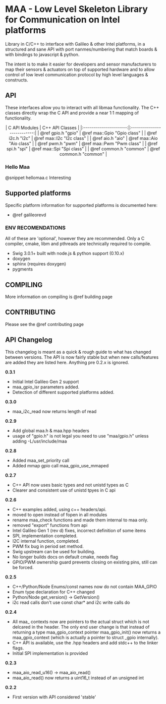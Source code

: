 MAA - Low Level Skeleton Library for Communication on Intel platforms
==============

Library in C/C++ to interface with Galileo & other Intel platforms, in a
structured and sane API with port nanmes/numbering that match boards & with
bindings to javascript & python.

The intent is to make it easier for developers and sensor manufacturers to map
their sensors & actuators on top of supported hardware and to allow control of
low level communication protocol by high level languages & constructs.

## API

These interfaces allow you to interact with all libmaa functionality. The C++
classes directly wrap the C API and provide a near 1:1 mapping of
functionality.

<center>
| C API Modules          | C++ API Classes             |
|:----------------------:|:---------------------------:|
| @ref gpio.h "gpio"     | @ref maa::Gpio "Gpio class" |
| @ref i2c.h "i2c"       | @ref maa::I2c "I2c class"   |
| @ref aio.h "aio"       | @ref maa::Aio "Aio class"   |
| @ref pwm.h "pwm"       | @ref maa::Pwm "Pwm class"   |
| @ref spi.h "spi"       | @ref maa::Spi "Spi class"   |
| @ref common.h "common" | @ref common.h "common"      |
</center>

### Hello Maa
@snippet hellomaa.c Interesting

## Supported platforms

Specific platform information for supported platforms is documented here:

- @ref galileorevd

### ENV RECOMENDATIONS

All of these are 'optional', however they are recommended. Only a C compiler,
cmake, libm and pthreads are technically required to compile.

- Swig 3.0.1+ built with node.js & python support (0.10.x)
- doxygen
- sphinx (requires doxygen)
- pygments

## COMPILING

More information on compiling is @ref building page

## CONTRIBUTING

Please see the @ref contributing page

## API Changelog

This changelog is meant as a quick & rough guide to what has changed between
versions. The API is now fairly stable but when new calls/features are added
they are listed here. Anything pre 0.2.x is ignored.

**0.3.1**
  * Initial Intel Galileo Gen 2 support
  * maa_gpio_isr parameters added.
  * Detection of different supported platforms added.

**0.3.0**
  * maa_i2c_read now returns length of read

**0.2.9**
  * Add global maa.h & maa.hpp headers
  * usage of "gpio.h" is not legal you need to use "maa/gpio.h" unless adding
    -L/usr/include/maa

**0.2.8**
  * Added maa_set_priority call
  * Added mmap gpio call maa_gpio_use_mmaped

**0.2.7**
  * C++ API now uses basic types and not unistd types as C
  * Clearer and consistent use of unistd tpyes in C api

**0.2.6**
  * C++ examples added, using c++ headers/api.
  * moved to open instead of fopen in all modules
  * rename maa_check functions and made them internal to maa only.
  * removed "export" functions from api
  * Intel Galileo Gen 1 (rev d) fixes, incorrect definition of some items
  * SPI, implementation completed.
  * I2C internal function, completed.
  * PWM fix bug in period set method.
  * Swig upstream can be used for building.
  * No longer builds docs on default cmake, needs flag
  * GPIO/PWM ownership guard prevents closing on existing pins, still can be forced.

**0.2.5**
  * C++/Python/Node Enums/const names now do not contain MAA_GPIO
  * Enum type declaration for C++ changed
  * Python/Node get_version() -> GetVersion()
  * i2c read calls don't use const char* and i2c write calls do

**0.2.4**
  * All maa_ contexts now are pointers to the actual struct which is not
    delcared in the header. The only end user change is that instead of
    returning a type maa_gpio_context pointer maa_gpio_init() now returns a
    maa_gpio_context (which is actually a pointer to struct _gpio internally).
  * C++ API is available, use the .hpp headers and add stdc++  to the linker
    flags.
  * Initial SPI implementation is provided

**0.2.3**
  * maa_aio_read_u16() -> maa_aio_read()
  * maa_aio_read() now returns a uint16_t instead of an unsigned int

**0.2.2**
  * First version with API considered 'stable'

